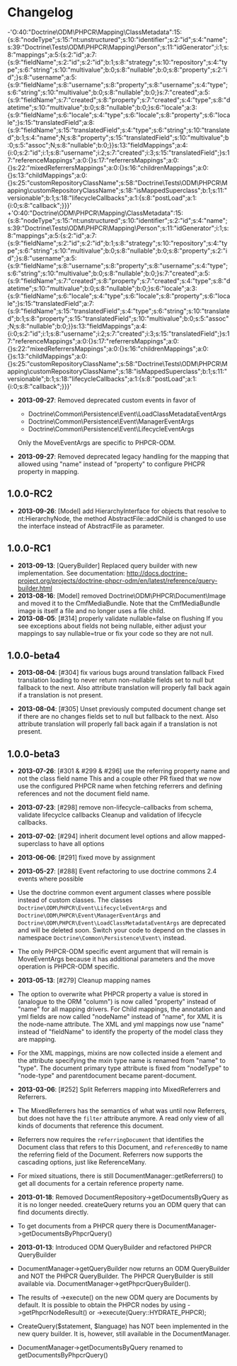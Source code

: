 Changelog
=========

-'O:40:"Doctrine\ODM\PHPCR\Mapping\ClassMetadata":15:{s:8:"nodeType";s:15:"nt:unstructured";s:10:"identifier";s:2:"id";s:4:"name";s:39:"Doctrine\Tests\ODM\PHPCR\Mapping\Person";s:11:"idGenerator";i:1;s:8:"mappings";a:5:{s:2:"id";a:7:{s:9:"fieldName";s:2:"id";s:2:"id";b:1;s:8:"strategy";s:10:"repository";s:4:"type";s:6:"string";s:10:"multivalue";b:0;s:8:"nullable";b:0;s:8:"property";s:2:"id";}s:8:"username";a:5:{s:9:"fieldName";s:8:"username";s:8:"property";s:8:"username";s:4:"type";s:6:"string";s:10:"multivalue";b:0;s:8:"nullable";b:0;}s:7:"created";a:5:{s:9:"fieldName";s:7:"created";s:8:"property";s:7:"created";s:4:"type";s:8:"datetime";s:10:"multivalue";b:0;s:8:"nullable";b:0;}s:6:"locale";a:3:{s:9:"fieldName";s:6:"locale";s:4:"type";s:6:"locale";s:8:"property";s:6:"locale";}s:15:"translatedField";a:8:{s:9:"fieldName";s:15:"translatedField";s:4:"type";s:6:"string";s:10:"translated";b:1;s:4:"name";N;s:8:"property";s:15:"translatedField";s:10:"multivalue";b:0;s:5:"assoc";N;s:8:"nullable";b:0;}}s:13:"fieldMappings";a:4:{i:0;s:2:"id";i:1;s:8:"username";i:2;s:7:"created";i:3;s:15:"translatedField";}s:17:"referenceMappings";a:0:{}s:17:"referrersMappings";a:0:{}s:22:"mixedReferrersMappings";a:0:{}s:16:"childrenMappings";a:0:{}s:13:"childMappings";a:0:{}s:25:"customRepositoryClassName";s:58:"Doctrine\Tests\ODM\PHPCR\Mapping\customRepositoryClassName";s:18:"isMappedSuperclass";b:1;s:11:"versionable";b:1;s:18:"lifecycleCallbacks";a:1:{s:8:"postLoad";a:1:{i:0;s:8:"callback";}}}'
+'O:40:"Doctrine\ODM\PHPCR\Mapping\ClassMetadata":15:{s:8:"nodeType";s:15:"nt:unstructured";s:10:"identifier";s:2:"id";s:4:"name";s:39:"Doctrine\Tests\ODM\PHPCR\Mapping\Person";s:11:"idGenerator";i:1;s:8:"mappings";a:5:{s:2:"id";a:7:{s:9:"fieldName";s:2:"id";s:2:"id";b:1;s:8:"strategy";s:10:"repository";s:4:"type";s:6:"string";s:10:"multivalue";b:0;s:8:"nullable";b:0;s:8:"property";s:2:"id";}s:8:"username";a:5:{s:9:"fieldName";s:8:"username";s:8:"property";s:8:"username";s:4:"type";s:6:"string";s:10:"multivalue";b:0;s:8:"nullable";b:0;}s:7:"created";a:5:{s:9:"fieldName";s:7:"created";s:8:"property";s:7:"created";s:4:"type";s:8:"datetime";s:10:"multivalue";b:0;s:8:"nullable";b:0;}s:6:"locale";a:3:{s:9:"fieldName";s:6:"locale";s:4:"type";s:6:"locale";s:8:"property";s:6:"locale";}s:15:"translatedField";a:7:{s:9:"fieldName";s:15:"translatedField";s:4:"type";s:6:"string";s:10:"translated";b:1;s:8:"property";s:15:"translatedField";s:10:"multivalue";b:0;s:5:"assoc";N;s:8:"nullable";b:0;}}s:13:"fieldMappings";a:4:{i:0;s:2:"id";i:1;s:8:"username";i:2;s:7:"created";i:3;s:15:"translatedField";}s:17:"referenceMappings";a:0:{}s:17:"referrersMappings";a:0:{}s:22:"mixedReferrersMappings";a:0:{}s:16:"childrenMappings";a:0:{}s:13:"childMappings";a:0:{}s:25:"customRepositoryClassName";s:58:"Doctrine\Tests\ODM\PHPCR\Mapping\customRepositoryClassName";s:18:"isMappedSuperclass";b:1;s:11:"versionable";b:1;s:18:"lifecycleCallbacks";a:1:{s:8:"postLoad";a:1:{i:0;s:8:"callback";}}}'


* **2013-09-27**: Removed deprecated custom events in favor of
  - Doctrine\Common\Persistence\Event\LoadClassMetadataEventArgs
  - Doctrine\Common\Persistence\Event\ManagerEventArgs
  - Doctrine\Common\Persistence\Event\LifecycleEventArgs

  Only the MoveEventArgs are specific to PHPCR-ODM.

* **2013-09-27**: Removed deprecated legacy handling for the mapping that
  allowed using "name" instead of "property" to configure PHCPR property in mapping.

1.0.0-RC2
---------

* **2013-09-26**: [Model] add HierarchyInterface for objects that resolve to
  nt:HierarchyNode, the method AbstractFile::addChild is
  changed to use the interface instead of AbstractFile as parameter.


1.0.0-RC1
---------

* **2013-09-13**: [QueryBuilder] Replaced query builder with new
  implementation. See documentation:
  http://docs.doctrine-project.org/projects/doctrine-phpcr-odm/en/latest/reference/query-builder.html
* **2013-08-16**: [Model] removed Doctrine\ODM\PHPCR\Document\Image and moved
  it to the CmfMediaBundle. Note that the CmfMediaBundle image is itself a file
  and no longer uses a file child.
* **2013-08-05**: [#314] properly validate nullable=false on flushing
  If you see exceptions about fields not being nullable, either adjust your
  mappings to say nullable=true or fix your code so they are not null.

1.0.0-beta4
-----------

* **2013-08-04**: [#304] fix various bugs around translation fallback
  Fixed translation loading to never return non-nullable
  fields set to null but fallback to the next. Also attribute translation will
  properly fall back again if a translation is not present.

* **2013-08-04**: [#305] Unset previously computed document change set if there are no changes
  fields set to null but fallback to the next. Also attribute translation will
  properly fall back again if a translation is not present.

1.0.0-beta3
-----------

* **2013-07-26**: [#301 & #299 & #296] use the referring property name and not the class field name
  This and a couple other PR fixed that we now use the configured PHPCR name
  when fetching referrers and defining references and not the document field
  name.

* **2013-07-23**: [#298] remove non-lifecycle-callbacks from schema, validate lifecyclce callbacks
  Cleanup and validation of lifecycle callbacks.

* **2013-07-02**: [#294] inherit document level options and allow mapped-superclass to have all options

* **2013-06-06**: [#291] fixed move by assignment

* **2013-05-27**: [#288] Event refactoring to use doctrine commons 2.4 events where possible
 * Use the doctrine common event argument classes where possible instead of
   custom classes. The classes `Doctrine\ODM\PHPCR\Event\LifecycleEventArgs`
   and `Doctrine\ODM\PHPCR\Event\ManagerEventArgs` and
   `Doctrine\ODM\PHPCR\Event\LoadClassMetadataEventArgs` are deprecated and
   will be deleted soon. Switch your code to depend on the classes in namespace
   `Doctrine\Common\Persistence\Event\` instead.
 * The only PHPCR-ODM specific event argument that will remain is MoveEventArgs
   because it has additional parameters and the move operation is PHPCR-ODM
   specific.

* **2013-05-13**: [#279] Cleanup mapping names
 * The option to overwrite what PHPCR property a value is stored in
   (analogue to the ORM "column") is now called "property" instead of
   "name" for all mapping drivers. For Child mappings, the annotation
   and yml fields are now called "nodeName" instead of "name", for XML
   it is the node-name attribute.
   The XML and yml mappings now use "name" instead of "fieldName" to
   identify the property of the model class they are mapping.
 * For the XML mappings, mixins are now collected inside a <mixins>
   element and the attribute specifying the mxin type name is renamed
   from "name" to "type". The document primary type attribute is fixed
   from "nodeType" to "node-type" and parentdocument became
   parent-document.

* **2013-03-06**: [#252] Split Referrers mapping into MixedReferrers and Referrers.
 * The MixedReferrers has the semantics of what was until now Referrers, but
   does not have the `filter` attribute anymore. A read only view of all kinds
   of documents that reference this document.
 * Referrers now requires the `referringDocument` that identifies the Document
   class that refers to this Document, and `referencedBy` to name the referring
   field of the Document. Referrers now supports the cascading options, just
   like ReferenceMany.
 * For mixed situations, there is still DocumentManager::getReferrers() to get
   all documents for a certain reference property name.

* **2013-01-18**: Removed DocumentRepository->getDocumentsByQuery as it is no longer needed.
   createQuery returns you an ODM query that can find documents directly.
 * To get documents from a PHPCR query there is DocumentManager->getDocumentsByPhpcrQuery()

* **2013-01-13**: Introduced ODM QueryBuilder and refactored PHPCR QueryBuilder
 * DocumentManager->getQueryBuilder now returns an ODM QueryBuilder and
   NOT the PHPCR QueryBuilder. The PHPCR QueryBuilder is still available via.
   DocumentManager->getPhpcrQueryBuilder().
 * The results of ->execute() on the new ODM query are Documents by default.
   It is possible to obtain the PHPCR nodes by using ->getPhpcrNodeResult() or
   ->execute(Query::HYDRATE_PHPCR);
 * CreateQuery($statement, $language) has NOT been implemented in the new query builder.
   It is, however, still available in the DocumentManager.
 * DocumentManager->getDocumentsByQuery renamed to getDocumentsByPhpcrQuery()

